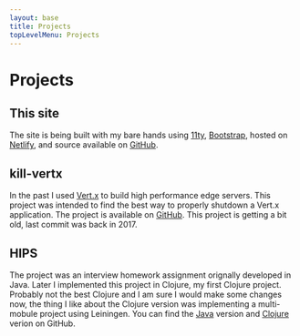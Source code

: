 ```yaml
---
layout: base
title: Projects
topLevelMenu: Projects
---
```


# Projects

## This site
The site is being built with my bare hands using <a href="https://11ty.dev/" target="_blank">11ty</a>, <a href="https://getbootstrap.com/" target="_blank">Bootstrap</a>, hosted on <a href="https://www.netlify.com/" target="_blank">Netlify</a>, and source available on <a href="https://github.com/skanjo/samer.kanjo.net/" target="_blank">GitHub</a>.

## kill-vertx
In the past I used <a href="https://vertx.io/" target="_blank">Vert.x</a> to build high performance edge servers. This project was intended to find the best way to properly shutdown a Vert.x application. The project is available on <a href="https://github.com/skanjo/kill-vertx" target="_blank">GitHub</a>. This project is getting a bit old, last commit was back in 2017.

## HIPS
The project was an interview homework assignment orignally developed in Java. Later I implemented this project in Clojure, my first Clojure project. Probably not the best Clojure and I am sure I would make some changes now, the thing I like about the Clojure version was implementing a multi-mobule project using Leiningen. You can find the <a href="https://github.com/skanjo/hips-java" target="_blank">Java</a> version and <a href="https://github.com/skanjo/hips-clj" target="_blank">Clojure</a> verion on GitHub.
